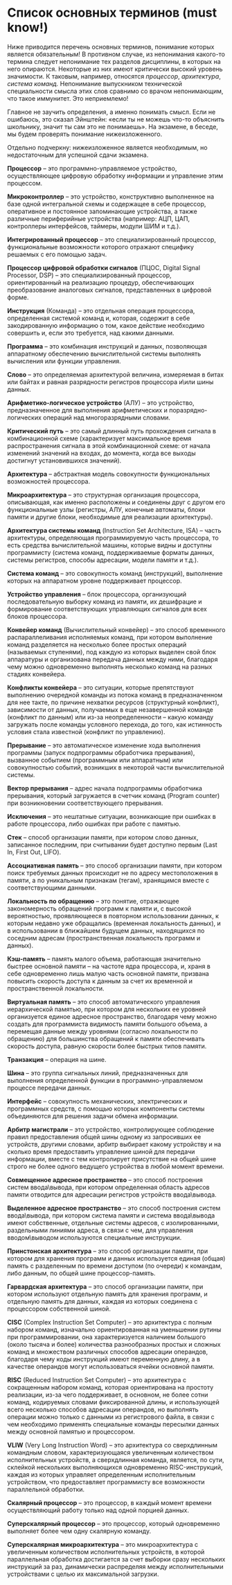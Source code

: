 # Список основных терминов (must know!)

Ниже приводится перечень основных терминов, понимание которых является обязательным! В противном случае, из непонимания какого-то термина следует непонимание тех разделов дисциплины, в которых на него опираются. Некоторые из них имеют критически высокий уровень значимости. К таковым, например, относятся *процессор*, *архитектура*, *система команд.* Непонимание выпускником технической специальности смысла этих слов сравнимо со врачом непонимающим, что такое иммунитет. Это неприемлемо!

Главное не заучить определения, а именно понимать смысл. Если не ошибаюсь, это сказал Эйнштейн: «если ты не можешь что-то объяснить школьнику, значит ты сам это не понимаешь». На экзамене, в беседе, мы будем проверять понимание нижеизложенного.

Отдельно подчеркну: нижеизложенное является необходимым, но недостаточным для успешной сдачи экзамена.

**Процессор** – это программно-управляемое устройство, осуществляющее цифровую обработку информации и управление этим процессом.

**Микроконтроллер** – это устройство, конструктивно выполненное на базе одной интегральной схемы и содержащее в себе процессор, оперативное и постоянное запоминающие устройства, а также различные периферийные устройства (например: АЦП, ЦАП, контроллеры интерфейсов, таймеры, модули ШИМ и т.д.).

**Интегрированный процессор** – это специализированный процессор, функциональные возможности которого отражают специфику решаемых с его помощью задач.

**Процессор цифровой обработки сигналов** (ПЦОС, Digital Signal Processor, DSP) – это специализированный процессор, ориентированный на реализацию процедур, обеспечивающих преобразование аналоговых сигналов, представленных в цифровой форме.

**Инструкция** (Команда) – это отдельная операция процессора, определенная системой команд и, которая, содержит в себе закодированную информацию о том, какое действие необходимо совершить и, если это требуется, над какими данными.

**Программа** – это комбинация инструкций и данных, позволяющая аппаратному обеспечению вычислительной системы выполнять вычисления или функции управления.

**Слово** – это определяемая архитектурой величина, измеряемая в битах или байтах и равная разрядности регистров процессора и\или шины данных.

**Арифметико-логическое устройство** (АЛУ) – это устройство, предназначенное для выполнения арифметических и поразрядно-логических операций над многоразрядными словами.

**Критический путь** – это самый длинный путь прохождения сигнала в комбинационной схеме (характеризует максимальное время распространения сигнала в этой комбинационной схеме: от начала изменений значений на входах, до момента, когда все выходы достигнут установившихся значений).

**Архитектура** – абстрактная модель совокупности функциональных возможностей процессора.

**Микроархитектура** – это структурная организация процессора, описывающая, как именно расположены и соединены друг с другом его функциональные узлы (регистры, АЛУ, конечные автоматы, блоки памяти и другие блоки, необходимые для реализации архитектуры).

**Архитектура системы команд** (Instruction Set Architecture, ISA) – часть архитектуры, определяющая программируемую часть процессора, то есть средства вычислительной машины, которые видны и доступны программисту (система команд, поддерживаемые форматы данных, системы регистров, способы адресации, модели памяти и т.д.).

**Система команд** – это совокупность команд (инструкций), выполнение которых на аппаратном уровне поддерживает процессор.

**Устройство управления** – блок процессора, организующий последовательную выборку команд из памяти, их дешифрацие и формирование соответствующих управляющих сигналов для всех блоков процессора.

**Конвейер команд** (Вычислительный конвейер) – это способ временного распараллеливания исполняемых команд, при котором выполнение команд разделяется на несколько более простых операций (называемых ступенями), под каждую из которых выделен свой блок аппаратуры и организована передача данных между ними, благодаря чему можно одновременно выполнять несколько команд на разных стадиях конвейера.

**Конфликты конвейера** – это ситуации, которые препятствуют выполнению очередной команды из потока команд в предназначенном для нее такте, по причине нехватки ресурсов (структурный конфликт), зависимости от данных, получаемых в еще незавершенной команде (конфликт по данным) или из-за неопределенности – какую команду загружать после команды условного перехода, до того, как истинность условия стала известной (конфликт по управлению).

**Прерывание** – это автоматическое изменение хода выполнения программы (запуск подпрограммы обработчика прерывания), вызванное событием (программным или аппаратным) или совокупностью событий, возникших в некоторой части вычислительной системы.

**Вектор прерывания** – адрес начала подпрограммы обработчика прерывания, который загружается в счетчик команд (Program counter) при возникновении соответствующего прерывания.

**Исключения** – это нештатные ситуации, возникающие при ошибках в работе процессора, либо ошибках при работе с памятью.

**Стек** – способ организации памяти, при котором слово данных, записанное последним, при считывании будет доступно первым (Last In, First Out, LIFO).

**Ассоциативная память** – это способ организации памяти, при котором поиск требуемых данных происходит не по адресу местоположения в памяти, а по уникальным признакам (тегам), хранящимся вместе с соответствующими данными.

**Локальность по обращению** – это понятие, отражающее закономерность обращений программ к памяти и, с высокой вероятностью, проявляющееся в повторном использовании данных, к которым недавно уже обращались (временная локальность данных), и в использовании в ближайшем будущем данных, находящихся по соседним адресам (пространственная локальность программ и данных).

**Кэш-память** – память малого объема, работающая значительно быстрее основной памяти – на частоте ядра процессора, и, храня в себе одновременно лишь малую часть основной памяти, призвана повысить скорость доступа к данным за счет их временной и пространственной локальности.

**Виртуальная память** – это способ автоматического управления иерархической памятью, при котором для нескольких ее уровней организуется единое адресное пространство, благодаря чему можно создать для программиста видимость памяти большого объема, а перемещая данные между уровнями (согласно локальности по обращению) для большинства обращений к памяти обеспечивать скорость доступа, равную скорости более быстрых типов памяти.

**Транзакция** – операция на шине.

**Шина** – это группа сигнальных линий, предназначенных для выполнения определенной функции в программно-управляемом процессе передачи данных.

**Интерфейс** – совокупность механических, электрических и программных средств, с помощью которых компоненты системы объединяются для решения задачи обмена информации.

**Арбитр магистрали** – это устройство, контролирующее соблюдение правил предоставления общей шины одному из запросивших ее устройств, другими словами, арбитр выбирает какому устройству и на сколько время предоставить управление шиной для передачи информации, вместе с тем контролирует присутствие на общей шине строго не более одного ведущего устройства в любой момент времени.

**Совмещенное адресное пространство** – это способ построения систем ввода\вывода, при котором определенная область адресов памяти отводится для адресации регистров устройств ввода\вывода.

**Выделенное адресное пространство** – это способ построения систем ввода\вывода, при котором система памяти и система ввода\вывода имеют собственные, отдельные системы адресов, с изолированными, раздельными линиями адреса, в связи с чем, для управления вводом\выводом используются специальные инструкции.

**Принстонская архитектура** – это способ организации памяти, при котором для хранения программ и данных используется единая (общая) память с разделенным по времени доступом (по очереди) к командам, либо данным, по общей шине процессор-память.

**Гарвардская архитектура** – это способ организации памяти, при котором используют отдельную память для хранения программ, и отдельную память для данных, каждая из которых соединена с процессором собственной шиной.

**CISC** (Complex Instruction Set Computer) – это архитектура с полным набором команд, изначально ориентированная на уменьшении рутины при программировании, она характеризуется наличием большого (около тысяча и более) количества разнообразных простых и сложных команд и множеством различных способов адресации операндов, благодаря чему коды инструкций имеют переменную длину, а в качестве операндов могут использоваться ячейки основной памяти.

**RISC** (Reduced Instruction Set Computer) – это архитектура с сокращенным набором команд, которая ориентирована на простоту реализации, из-за чего поддерживает, в основном, не более сотни команд, кодируемых словами фиксированной длины, и использующей всего несколько способов адресации операндов, но выполнять операции можно только с данными из регистрового файла, в связи с чем необходимо применять специальные команды пересылки данных между основной памятью и процессором.

**VLIW** (Very Long Instruction Word) – это архитектура со сверхдлинным командным словом, характеризующаяся увеличенным количеством исполнительных устройств, а сверхдлинная команда, является, по сути, склейкой нескольких выполняющихся одновременно RISC-инструкций, каждая из которых управляет определенным исполнительным устройством, что предоставляет программисту все возможности параллельной обработки.

**Скалярный процессор** – это процессор, в каждый момент времени осуществляющий работу только над одной порцией данных.

**Суперскалярный процессор** – это процессор, который одновременно выполняет более чем одну скалярную команду.

**Суперскалярная микроархитектура** – это микроархитектура с увеличенным количеством исполнительных устройств, в которой параллельная обработка достигается за счет выборки сразу нескольких инструкций за раз, динамически распределяя между исполнительными устройствами с целью их максимальной загрузки.
